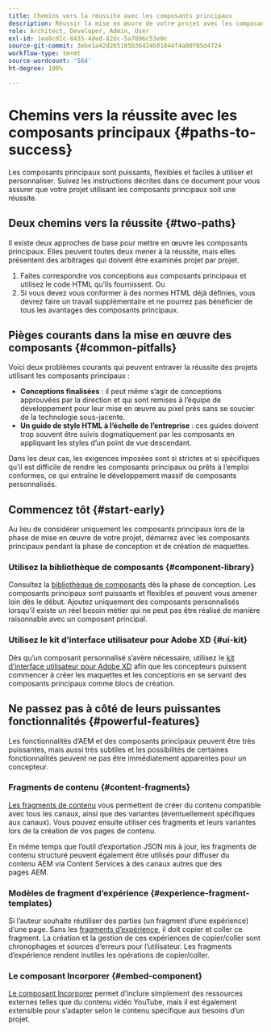 ```yaml
---
title: Chemins vers la réussite avec les composants principaux
description: Réussir la mise en œuvre de votre projet avec les composants principaux
role: Architect, Developer, Admin, User
exl-id: 1ea8cd1c-8435-4ded-82dc-5a7896c53e0c
source-git-commit: 3ebe1a42d265185b36424b01844f4a00f05d4724
workflow-type: tm+mt
source-wordcount: '564'
ht-degree: 100%

---
```


# Chemins vers la réussite avec les composants principaux {#paths-to-success}

Les composants principaux sont puissants, flexibles et faciles à utiliser et personnaliser. Suivez les instructions décrites dans ce document pour vous assurer que votre projet utilisant les composants principaux soit une réussite.

## Deux chemins vers la réussite {#two-paths}

Il existe deux approches de base pour mettre en œuvre les composants principaux. Elles peuvent toutes deux mener à la réussite, mais elles présentent des arbitrages qui doivent être examinés projet par projet.

1. Faites correspondre vos conceptions aux composants principaux et utilisez le code HTML qu’ils fournissent. Ou
1. Si vous devez vous conformer à des normes HTML déjà définies, vous devrez faire un travail supplémentaire et ne pourrez pas bénéficier de tous les avantages des composants principaux.

## Pièges courants dans la mise en œuvre des composants {#common-pitfalls}

Voici deux problèmes courants qui peuvent entraver la réussite des projets utilisant les composants principaux :

* **Conceptions finalisées** : il peut même s’agir de conceptions approuvées par la direction et qui sont remises à l’équipe de développement pour leur mise en œuvre au pixel près sans se soucier de la technologie sous-jacente.
* **Un guide de style HTML à l’échelle de l’entreprise** : ces guides doivent trop souvent être suivis dogmatiquement par les composants en appliquant les styles d’un point de vue descendant.

Dans les deux cas, les exigences imposées sont si strictes et si spécifiques qu’il est difficile de rendre les composants principaux ou prêts à l’emploi conformes, ce qui entraîne le développement massif de composants personnalisés.

## Commencez tôt {#start-early}

Au lieu de considérer uniquement les composants principaux lors de la phase de mise en œuvre de votre projet, démarrez avec les composants principaux pendant la phase de conception et de création de maquettes.

### Utilisez la bibliothèque de composants {#component-library}

Consultez la [bibliothèque de composants](https://adobe.com/go/aem_cmp_library_fr) dès la phase de conception. Les composants principaux sont puissants et flexibles et peuvent vous amener loin dès le début. Ajoutez uniquement des composants personnalisés lorsqu’il existe un réel besoin métier qui ne peut pas être réalisé de manière raisonnable avec un composant principal.

### Utilisez le kit d’interface utilisateur pour Adobe XD {#ui-kit}

Dès qu’un composant personnalisé s’avère nécessaire, utilisez le [kit d’interface utilisateur pour Adobe XD](https://experienceleague.adobe.com/docs/experience-manager-learn/assets/AEM-CoreComponents-UI-Kit.xd) afin que les concepteurs puissent commencer à créer les maquettes et les conceptions en se servant des composants principaux comme blocs de création.

## Ne passez pas à côté de leurs puissantes fonctionnalités {#powerful-features}

Les fonctionnalités d’AEM et des composants principaux peuvent être très puissantes, mais aussi très subtiles et les possibilités de certaines fonctionnalités peuvent ne pas être immédiatement apparentes pour un concepteur.

### Fragments de contenu {#content-fragments}

[Les fragments de contenu](https://docs.adobe.com/content/help/fr-FR/experience-manager-cloud-service/sites/authoring/fundamentals/content-fragments.html) vous permettent de créer du contenu compatible avec tous les canaux, ainsi que des variantes (éventuellement spécifiques aux canaux). Vous pouvez ensuite utiliser ces fragments et leurs variantes lors de la création de vos pages de contenu.

En même temps que l’outil d’exportation JSON mis à jour, les fragments de contenu structuré peuvent également être utilisés pour diffuser du contenu AEM via Content Services à des canaux autres que des pages AEM.

### Modèles de fragment d’expérience {#experience-fragment-templates}

Si l’auteur souhaite réutiliser des parties (un fragment d’une expérience) d’une page. Sans les [fragments d’expérience](https://docs.adobe.com/content/help/fr-FR/experience-manager-cloud-service/sites/authoring/fundamentals/experience-fragments.html), il doit copier et coller ce fragment. La création et la gestion de ces expériences de copier/coller sont chronophages et sources d’erreurs pour l’utilisateur. Les fragments d’expérience rendent inutiles les opérations de copier/coller.

### Le composant Incorporer {#embed-component}

[Le composant Incorporer](/help/components/embed.md) permet d’inclure simplement des ressources externes telles que du contenu vidéo YouTube, mais il est également extensible pour s’adapter selon le contenu spécifique aux besoins d’un projet.
